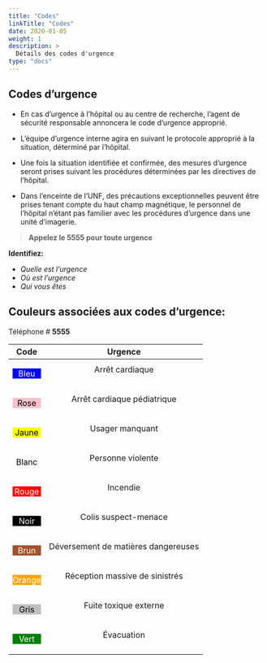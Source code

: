 ```yaml
---
title: "Codes"
linkTitle: "Codes"
date: 2020-01-05
weight: 1
description: >
  Détails des codes d'urgence
type: "docs"
---
```

## Codes d’urgence

* En cas d’urgence à l’hôpital ou au centre de recherche, l’agent de sécurité responsable annoncera le code d’urgence approprié.

* L’équipe d’urgence interne agira en suivant le protocole approprié à la situation, déterminé par l’hôpital.

* Une fois la situation identifiée et confirmée, des mesures d’urgence seront prises suivant les procédures déterminées par les directives de l’hôpital.

* Dans l’enceinte de l’UNF, des précautions exceptionnelles peuvent être prises tenant compte du haut champ magnétique, le personnel de l’hôpital n’étant pas familier avec les procédures d’urgence dans une unité d’imagerie.

> **Appelez le 5555 pour toute urgence**

**Identifiez:**

- *Quelle est l’urgence*
- *Où est l’urgence*
- *Qui vous êtes*


## Couleurs associées aux codes d’urgence:

Téléphone \# **5555**

|**Code**|**Urgence**|
|:--:|:-----:|
|<p style="color: #FFFFFF; background-color: #0000FF">Bleu|Arrêt cardiaque</p>|
|<p style="color: #000000; background-color: #FFC0CB">Rose|Arrêt cardiaque pédiatrique</p>
|<p style="color: #000000; background-color: #FFFF00">Jaune|Usager manquant</p>|
|<p style="color: #000000; background-color: #FFFFFF">Blanc|Personne violente</p>|
|<p style="color: #FFFFFF; background-color: #FF0000">Rouge|Incendie</p>|
|<p style="color: #FFFFFF; background-color: #000000">Noir|Colis suspect-menace</p>|
|<p style="color: #FFFFFF; background-color: #A0522D">Brun|Déversement de matières dangereuses</p>|
|<p style="color: #FFFFFF; background-color: #FFA500">Orange|Réception massive de sinistrés</p>|
|<p style="color: #000000; background-color: #C0C0C0">Gris|Fuite toxique externe</p>|
|<p style="color: #FFFFFF; background-color: #008000">Vert|Évacuation</p>|
